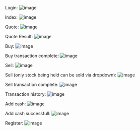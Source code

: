 
Login:
![image](https://user-images.githubusercontent.com/80074996/137600525-5a003192-e4b6-4ab1-b3b0-e40abcc179a4.png)

Index:
![image](https://user-images.githubusercontent.com/80074996/137600540-f1b0ff5b-10fc-4822-badb-b3f6f1496b58.png)

Quote:
![image](https://user-images.githubusercontent.com/80074996/137600605-e425da9b-f0b2-4d70-968f-940b43b10f9c.png)

Quote Result:
![image](https://user-images.githubusercontent.com/80074996/137600611-0bc10872-41ee-4b2f-a980-13dbeb32599d.png)

Buy:
![image](https://user-images.githubusercontent.com/80074996/137600621-c91d17ad-81fb-470b-87b5-219a1eccafb9.png)

Buy transaction complete:
![image](https://user-images.githubusercontent.com/80074996/137600641-167b6260-7832-4202-81b3-d0c0e9635bcc.png)

Sell:
![image](https://user-images.githubusercontent.com/80074996/137600648-549b7ee0-6a0c-4757-b74d-a6208166084a.png)

Sell (only stock being held can be sold via dropdown):
![image](https://user-images.githubusercontent.com/80074996/137600715-01b752de-6be4-49cb-982b-b2d625b40327.png)

Sell transaction complete:
![image](https://user-images.githubusercontent.com/80074996/137600733-8db5c143-dd37-4e28-a77b-f9f60e611859.png)

Transaction history:
![image](https://user-images.githubusercontent.com/80074996/137600746-2e831216-3677-4baf-8d81-8c7dc4d01e96.png)

Add cash:
![image](https://user-images.githubusercontent.com/80074996/137600756-c7ce4df7-e344-43fa-8607-74dd88a5ba5e.png)

Add cash successfull:
![image](https://user-images.githubusercontent.com/80074996/137600783-7d1afb19-706e-4396-b4c9-b3120342c0fe.png)

Register:
![image](https://user-images.githubusercontent.com/80074996/137600850-f9f0a340-278f-4d0e-9973-261cc7e8d91e.png)



